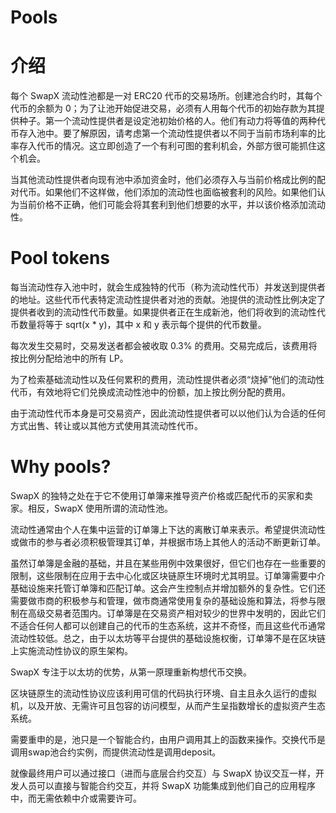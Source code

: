 # Pools


# 介绍
每个 SwapX 流动性池都是一对 ERC20 代币的交易场所。创建池合约时，其每个代币的余额为 0；为了让池开始促进交易，必须有人用每个代币的初始存款为其提供种子。第一个流动性提供者是设定池初始价格的人。他们有动力将等值的两种代币存入池中。要了解原因，请考虑第一个流动性提供者以不同于当前市场利率的比率存入代币的情况。这立即创造了一个有利可图的套利机会，外部方很可能抓住这个机会。

当其他流动性提供者向现有池中添加资金时，他们必须存入与当前价格成比例的配对代币。如果他们不这样做，他们添加的流动性也面临被套利的风险。如果他们认为当前价格不正确，他们可能会将其套利到他们想要的水平，并以该价格添加流动性。

# Pool tokens
每当流动性存入池中时，就会生成独特的代币（称为流动性代币）并发送到提供者的地址。这些代币代表特定流动性提供者对池的贡献。池提供的流动性比例决定了提供者收到的流动性代币数量。如果提供者正在生成新池，他们将收到的流动性代币数量将等于 sqrt(x * y)，其中 x 和 y 表示每个提供的代币数量。

每次发生交易时，交易发送者都会被收取 0.3% 的费用。交易完成后，该费用将按比例分配给池中的所有 LP。

为了检索基础流动性以及任何累积的费用，流动性提供者必须“烧掉”他们的流动性代币，有效地将它们兑换成流动性池中的份额，加上按比例分配的费用。

由于流动性代币本身是可交易资产，因此流动性提供者可以以他们认为合适的任何方式出售、转让或以其他方式使用其流动性代币。



# Why pools?
SwapX 的独特之处在于它不使用订单簿来推导资产价格或匹配代币的买家和卖家。相反，SwapX 使用所谓的流动性池。

流动性通常由个人在集中运营的订单簿上下达的离散订单来表示。希望提供流动性或做市​​的参与者必须积极管理其订单，并根据市场上其他人的活动不断更新订单。

虽然订单簿是金融的基础，并且在某些用例中效果很好，但它们也存在一些重要的限制，这些限制在应用于去中心化或区块链原生环境时尤其明显。订单簿需要中介基础设施来托管订单簿和匹配订单。这会产生控制点并增加额外的复杂性。它们还需要做市商的积极参与和管理，做市商通常使用复杂的基础设施和算法，将参与限制在高级交易者范围内。订单簿是在交易资产相对较少的世界中发明的，因此它们不适合任何人都可以创建自己的代币的生态系统，这并不奇怪，而且这些代币通常流动性较低。总之，由于以太坊等平台提供的基础设施权衡，订单簿不是在区块链上实施流动性协议的原生架构。

SwapX 专注于以太坊的优势，从第一原理重新构想代币交换。

区块链原生的流动性协议应该利用可信的代码执行环境、自主且永久运行的虚拟机，以及开放、无需许可且包容的访问模型，从而产生呈指数增长的虚拟资产生态系统。

需要重申的是，池只是一个智能合约，由用户调用其上的函数来操作。交换代币是调用swap池合约实例，而提供流动性是调用deposit。

就像最终用户可以通过接口（进而与底层合约交互）与 SwapX 协议交互一样，开发人员可以直接与智能合约交互，并将 SwapX 功能集成到他们自己的应用程序中，而无需依赖中介或需要许可。